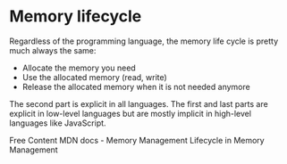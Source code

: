 # Memory lifecycle

Regardless of the programming language, the memory life cycle is pretty much always the same:

 - Allocate the memory you need
 - Use the allocated memory (read, write)
 - Release the allocated memory when it is not needed anymore

The second part is explicit in all languages. The first and last parts are explicit in low-level languages but are mostly implicit in high-level languages like JavaScript.

<ResourceGroupTitle>Free Content</ResourceGroupTitle>
<BadgeLink colorScheme='yellow' badgeText='Read' href='https://developer.mozilla.org/en-US/docs/Web/JavaScript/Memory_Management'>MDN docs - Memory Management</BadgeLink>
<BadgeLink colorScheme='yellow' badgeText='Read' href='https://medium.com/swlh/the-lifecycle-of-memory-in-javascript-5b5bffc5ff4c'>Lifecycle in Memory Management</BadgeLink>
